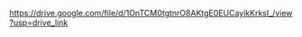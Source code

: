 https://drive.google.com/file/d/1OnTCM0tgtnrO8AKtgE0EUCayikKrksI_/view?usp=drive_link

<?xml version="1.0" encoding="UTF-8"?>
<configuration>
  <system.webServer>
    <rewrite>
      <rules>
        <rule name="Laravel" stopProcessing="true">
          <match url="^(.*)$" />
          <conditions logicalGrouping="MatchAll">
            <add input="{REQUEST_FILENAME}" matchType="IsFile" negate="true" />
            <add input="{REQUEST_FILENAME}" matchType="IsDirectory" negate="true" />
          </conditions>
          <action type="Rewrite" url="public/index.php/{R:1}" />
        </rule>
      </rules>
    </rewrite>
    <defaultDocument>
      <files>
        <clear />
        <add value="index.php" />
      </files>
    </defaultDocument>
  </system.webServer>
</configuration>

